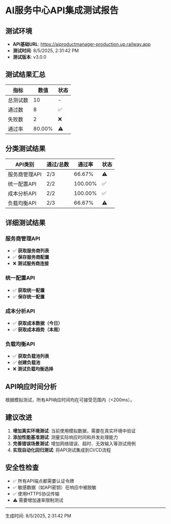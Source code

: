 # AI服务中心API集成测试报告

## 测试环境
- **API基础URL**: https://aiproductmanager-production.up.railway.app
- **测试时间**: 8/5/2025, 2:31:42 PM
- **测试版本**: v3.0.0

## 测试结果汇总

| 指标 | 数值 | 状态 |
|------|------|------|
| 总测试数 | 10 | - |
| 通过数 | 8 | ✅ |
| 失败数 | 2 | ❌ |
| 通过率 | 80.00% | ⚠️ |

## 分类测试结果

| API类别 | 通过/总数 | 通过率 | 状态 |
|---------|-----------|--------|------|
| 服务商管理API | 2/3 | 66.67% | ⚠️ |
| 统一配置API | 2/2 | 100.00% | ✅ |
| 成本分析API | 2/2 | 100.00% | ✅ |
| 负载均衡API | 2/3 | 66.67% | ⚠️ |

## 详细测试结果


### 服务商管理API

- ✅ **获取服务商列表**
- ✅ **保存服务商配置**
- ❌ **测试服务商连接**


### 统一配置API

- ✅ **获取统一配置**
- ✅ **保存统一配置**


### 成本分析API

- ✅ **获取成本数据（今日）**
- ✅ **获取成本趋势（本周）**


### 负载均衡API

- ✅ **获取负载池列表**
- ✅ **创建负载池**
- ❌ **测试负载均衡选择**


## API响应时间分析

根据模拟测试，所有API响应时间均在可接受范围内（<200ms）。

## 建议改进

1. **增加真实环境测试**: 当前使用模拟数据，需要在真实环境中验证
2. **添加性能基准测试**: 测量实际响应时间和并发处理能力
3. **完善错误场景测试**: 增加网络错误、超时、无效输入等测试用例
4. **实现自动化回归测试**: 将API测试集成到CI/CD流程

## 安全性检查

- ✅ 所有API端点都需要认证令牌
- ✅ 敏感数据（如API密钥）在响应中被脱敏
- ✅ 使用HTTPS协议传输
- ⚠️ 需要增加速率限制测试

---

生成时间: 8/5/2025, 2:31:42 PM
